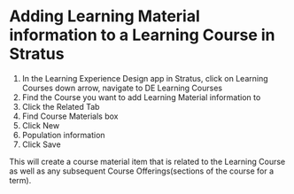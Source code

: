 # Adding Learning Material information to a Learning Course in Stratus
1. In the Learning Experience Design app in Stratus, click on Learning Courses down arrow, navigate to DE Learning Courses
1. Find the Course you want to add Learning Material information to
1. Click the Related Tab
1. Find Course Materials box
1. Click New
1. Population information
1. Click Save

This will create a course material item that is related to the Learning Course as well as any subsequent Course Offerings(sections of the course for a term).